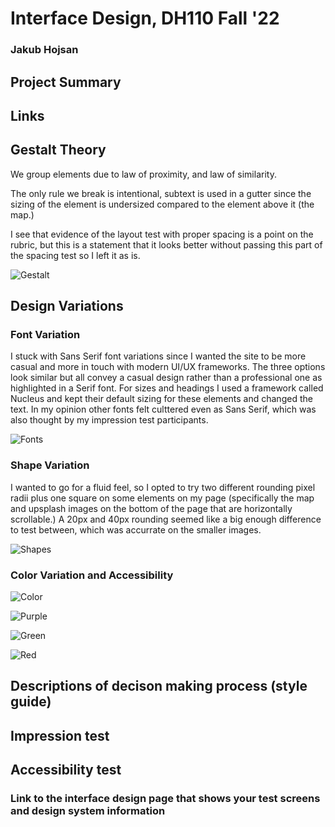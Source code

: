 # Interface Design, DH110 Fall '22
### Jakub Hojsan

## Project Summary

## Links

## Gestalt Theory

We group elements due to law of proximity, and law of similarity.

The only rule we break is intentional, subtext is used in a gutter since the sizing of the element is undersized compared to the element above it (the map.)

I see that evidence of the layout test with proper spacing is a point on the rubric, but this is a statement that it looks better without passing this part of the spacing test so I left it as is.

![Gestalt](gestalt.png)

## Design Variations

### Font Variation
I stuck with Sans Serif font variations since I wanted the site to be more casual and more in touch with modern UI/UX frameworks. The three options look similar but all convey a casual design rather than a professional one as highlighted in a Serif font. For sizes and headings I used a framework called Nucleus and kept their default sizing for these elements and changed the text. In my opinion other fonts felt culttered even as Sans Serif, which was also thought by my impression test participants. 

![Fonts](fonts.png)

### Shape Variation

I wanted to go for a fluid feel, so I opted to try two different rounding pixel radii plus one square on some elements on my page (specifically the map and upsplash images on the bottom of the page that are horizontally scrollable.) A 20px and 40px rounding seemed like a big enough difference to test between, which was accurrate on the smaller images.

![Shapes](shapes2.png)

### Color Variation and Accessibility

![Color](color.png)

<p align="center">
  
![Purple](purple.png)

![Green](green.png)

![Red](red.png)
  
</p>


## Descriptions of decison making process (style guide)

## Impression test

## Accessibility test

### Link to the interface design page that shows your test screens and design system information
